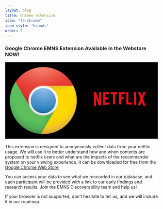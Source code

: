 ```yaml
---
layout: blog
title: Chrome extension
icon: "fa-chrome"
icon-style: "brands"
order: 7
---
```


<h3> Google Chrome EMNS Extension Available in the Webstore NOW! </h3>

<a href="https://chrome.google.com/webstore/detail/media-discoverability-res/dhpepckfioaanjknlhhgahnpmfpchkio" >
<img src="assets/images/chrome-netflix.png"></img> </a>

<p>This extension is designed to anonymously collect data from your netflix usage. We will use it to better understand how and when contents are proposed to netflix users and what are the impacts of the recommander system on your viewing experience. It can be downloaded for free from the <a href="https://chrome.google.com/webstore/detail/media-discoverability-res/dhpepckfioaanjknlhhgahnpmfpchkio" > Google Chrome Web Store</a></p>

<p>
You can access your data to see what we reccorded in our database, and each participant will be provided with a link to our early findings and research results. Join the EMNS Discoverability team and help us!
</p>

<p>
If your browser is not supported, don't hesitate to tell us, and we will include it in our roadmap.
</p>
